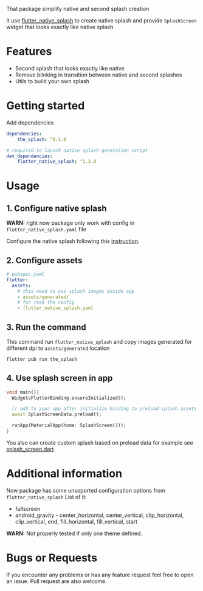 That package simplify native and second splash creation

It use [flutter_native_splash](https://pub.dev/packages/flutter_native_splash) to create native splash and provide `SplashScreen` widget that looks exactly like native splash

# Features

- Second splash that looks exactly like native
- Remove blinking in transition between native and second splashes
- Utils to build your own splash

# Getting started

Add dependencies
```yaml
dependencies:
    the_splash: ^0.1.0

# required to launch native splash generation script
dev_dependencies:
    flutter_native_splash: ^1.3.0
```

# Usage

## 1. Configure native splash

**WARN:** right now package only work with config in `flutter_native_splash.yaml` file

Configure the native splash following this [instruction](https://pub.dev/packages/flutter_native_splash#usage).

## 2. Configure assets
```yaml
# pubspec.yaml
flutter:
  assets:
    # this need to use splash images inside app 
    - assets/generated/
    # for read the config
    - flutter_native_splash.yaml
```

## 3. Run the command
This command run `flutter_native_splash` and copy images generated for different dpi to `assets/generated` location
```sh
flutter pub run the_splash
```

## 4. Use splash screen in app
```dart 
void main(){
  WidgetsFlutterBinding.ensureInitialized();

  // add to your app after initialize binding to preload splash assets and config
  await SplashScreenData.preload();

  runApp(MaterialApp(home: SplashScreen()));
}
```

You also can create custom splash based on preload data for example see [splash_screen.dart](lib/splash_screen.dart)

# Additional information

Now package has some unsoported configuration options from `flutter_native_splash`
List of it:
- fullscreen
- android_gravity - center_horizontal, center_vertical, clip_horizontal, clip_vertical, end, fill_horizontal, fill_vertical, start

**WARN:** Not properly tested if only one theme defined.

# Bugs or Requests
If you encounter any problems or has any feature request feel free to open an issue. Pull request are also welcome.